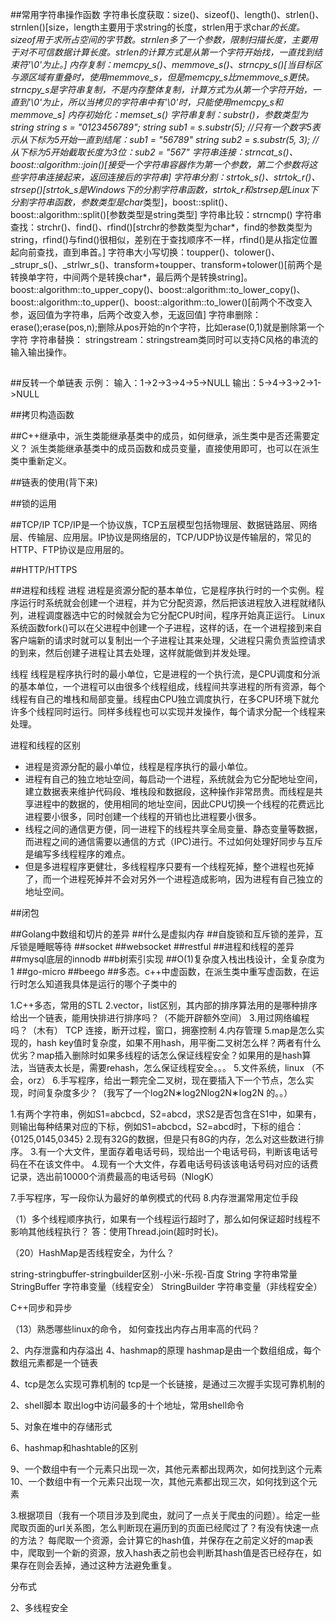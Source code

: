 ##常用字符串操作函数
字符串长度获取：size()、sizeof()、length()、strlen()、strnlen()[size，length主要用于求string的长度，strlen用于求char*的长度。sizeof用于求所占空间的字节数。strnlen多了一个参数，限制扫描长度，主要用于对不可信数据计算长度。strlen的计算方式是从第一个字符开始找，一直找到结束符'\0'为止。]
内存复制：memcpy_s()、memmove_s()、strncpy_s()[当目标区与源区域有重叠时，使用memmove_s，但是memcpy_s比memmove_s更快。strncpy_s是字符串复制，不是内存整体复制，计算方式为从第一个字符开始，一直到'\0'为止，所以当拷贝的字符串中有'\0'时，只能使用memcpy_s和memmove_s]
内存初始化：memset_s()
字符串复制：substr()，参数类型为string
string s = "0123456789";
string sub1 = s.substr(5); //只有一个数字5表示从下标为5开始一直到结尾：sub1 = "56789"
string sub2 = s.substr(5, 3); //从下标为5开始截取长度为3位：sub2 = "567"
字符串连接：strncat_s()、boost::algorithm::join()[接受一个字符串容器作为第一个参数，第二个参数将这些字符串连接起来，返回连接后的字符串]
字符串分割：strtok_s()、strtok_r()、strsep()[strtok_s是Windows下的分割字符串函数，strtok_r和strsep是Linux下分割字符串函数，参数类型是char*类型]，boost::split()、boost::algorithm::split()[参数类型是string类型]
字符串比较：strncmp()
字符串查找：strchr()、find()、rfind()[strchr的参数类型为char*，find的参数类型为string，rfind()与find()很相似，差别在于查找顺序不一样，rfind()是从指定位置起向前查找，直到串首。]
字符串大小写切换：toupper()、tolower()、_strupr_s()、_strlwr_s()、transform+toupper、transform+tolower()[前两个是转换单字符，中间两个是转换char*，最后两个是转换string]。boost::algorithm::to_upper_copy()、boost::algorithm::to_lower_copy()、boost::algorithm::to_upper()、boost::algorithm::to_lower()[前两个不改变入参，返回值为字符串，后两个改变入参，无返回值]
字符串删除：erase();erase(pos,n);删除从pos开始的n个字符，比如erase(0,1)就是删除第一个字符
字符串替换：
stringstream：stringstream类同时可以支持C风格的串流的输入输出操作。

##

##反转一个单链表
示例：
输入：1->2->3->4->5->NULL
输出：5->4->3->2->1->NULL

##拷贝构造函数

##C++继承中，派生类能继承基类中的成员，如何继承，派生类中是否还需要定义？
派生类能继承基类中的成员函数和成员变量，直接使用即可，也可以在派生类中重新定义。

##链表的使用(背下来)

##锁的运用

##TCP/IP
TCP/IP是一个协议族，TCP五层模型包括物理层、数据链路层、网络层、传输层、应用层。IP协议是网络层的，TCP/UDP协议是传输层的，常见的HTTP、FTP协议是应用层的。

##HTTP/HTTPS

##进程和线程
进程
进程是资源分配的基本单位，它是程序执行时的一个实例。程序运行时系统就会创建一个进程，并为它分配资源，然后把该进程放入进程就绪队列，进程调度器选中它的时候就会为它分配CPU时间，程序开始真正运行。
Linux系统函数fork()可以在父进程中创建一个子进程，这样的话，在一个进程接到来自客户端新的请求时就可以复制出一个子进程让其来处理，父进程只需负责监控请求的到来，然后创建子进程让其去处理，这样就能做到并发处理。

线程
线程是程序执行时的最小单位，它是进程的一个执行流，是CPU调度和分派的基本单位，一个进程可以由很多个线程组成，线程间共享进程的所有资源，每个线程有自己的堆栈和局部变量。线程由CPU独立调度执行，在多CPU环境下就允许多个线程同时运行。同样多线程也可以实现并发操作，每个请求分配一个线程来处理。

进程和线程的区别
* 进程是资源分配的最小单位，线程是程序执行的最小单位。
* 进程有自己的独立地址空间，每启动一个进程，系统就会为它分配地址空间，建立数据表来维护代码段、堆栈段和数据段，这种操作非常昂贵。而线程是共享进程中的数据的，使用相同的地址空间，因此CPU切换一个线程的花费远比进程要小很多，同时创建一个线程的开销也比进程要小很多。
* 线程之间的通信更方便，同一进程下的线程共享全局变量、静态变量等数据，而进程之间的通信需要以通信的方式（IPC)进行。不过如何处理好同步与互斥是编写多线程程序的难点。
* 但是多进程程序更健壮，多线程程序只要有一个线程死掉，整个进程也死掉了，而一个进程死掉并不会对另外一个进程造成影响，因为进程有自己独立的地址空间。

##闭包

##Golang中数组和切片的差异
##什么是虚拟内存
##自旋锁和互斥锁的差异，互斥锁是睡眠等待
##socket
##websocket
##restful
##进程和线程的差异
##mysql底层的innodb
##b树索引实现
##O(1)复杂度入栈出栈设计，全复杂度为1
##go-micro
##beego
##多态。c++中虚函数，在派生类中重写虚函数，在运行时怎么知道我具体是运行的哪个子类中的

1.C++多态，常用的STL 
2.vector，list区别，其内部的排序算法用的是哪种排序 
给出一个链表，能用快排进行排序吗？（不能开辟额外空间） 
3.用过网络编程吗？（木有） TCP 连接，断开过程，窗口，拥塞控制 
4.内存管理 
5.map是怎么实现的，hash key值时复杂度，如果不用hash，用平衡二叉树怎么样？两者有什么优劣？map插入删除时如果多线程的话怎么保证线程安全？如果用的是hash算法，当链表太长是，需要rehash，怎么保证线程安全。。。 
5.文件系统，linux （不会，orz） 
6.手写程序，给出一颗完全二叉树，现在要插入下一个节点，怎么实现，时间复杂度多少？（我写了一个log2N∗log2Nlog2N∗log2N 的。。） 

1.有两个字符串，例如S1=abcbcd，S2=abcd，求S2是否包含在S1中，如果有，则输出每种结果对应的下标，例如S1=abcbcd，S2=abcd时，下标的组合：{0125,0145,0345} 
2.现有32G的数据，但是只有8G的内存，怎么对这些数进行排序。 
3.有一个大文件，里面存着电话号码，现给出一个电话号码，判断该电话号码在不在该文件中。 
4.现有一个大文件，存着电话号码该该电话号码对应的话费记录，选出前10000个消费最高的电话号码（NlogK）

7.手写程序，写一段你认为最好的单例模式的代码 
8.内存泄漏常用定位手段

（1）多个线程顺序执行，如果有一个线程运行超时了，那么如何保证超时线程不影响其他线程执行？
答：使用Thread.join(超时时长)。

（20）HashMap是否线程安全，为什么？

string-stringbuffer-stringbuilder区别-小米-乐视-百度
String 字符串常量
StringBuffer 字符串变量（线程安全）
StringBuilder 字符串变量（非线程安全）

C++同步和异步

（13）熟悉哪些linux的命令， 如何查找出内存占用率高的代码？

2、内存泄露和内存溢出
4、hashmap的原理
hashmap是由一个数组组成，每个数组元素都是一个链表

4、tcp是怎么实现可靠机制的
tcp是一个长链接，是通过三次握手实现可靠机制的

2、shell脚本 取出log中访问最多的十个地址，常用shell命令

5、对象在堆中的存储形式

6、hashmap和hashtable的区别

9、一个数组中有一个元素只出现一次，其他元素都出现两次，如何找到这个元素
10、一个数组中有一个元素只出现一次，其他元素都出现三次，如何找到这个元素

3.根据项目（我有一个项目涉及到爬虫，就问了一点关于爬虫的问题）。给定一些爬取页面的url关系图，怎么判断现在遍历到的页面已经爬过了？有没有快速一点的方法？ 
每爬取一个资源，会计算它的hash值，并保存在之前定义好的map表中，爬取到一个新的资源，放入hash表之前也会判断其hash值是否已经存在，如果存在则会丢掉，通过这种方法避免重复。

分布式


2、多线程安全